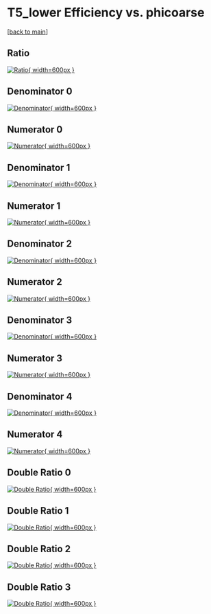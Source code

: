 # T5_lower Efficiency vs. phicoarse

[[back to main](./)]



## Ratio

[![Ratio](../mtv/var/T5_lower_vtr_211_1_eff_phicoarse.png){ width=600px }](../mtv/var/T5_lower_vtr_211_1_eff_phicoarse.pdf)

## Denominator 0

[![Denominator](../mtv/den/T5_lower_vtr_211_1_eff_phicoarse_den0.png){ width=600px }](../mtv/den/T5_lower_vtr_211_1_eff_phicoarse_den0.pdf)

## Numerator 0

[![Numerator](../mtv/num/T5_lower_vtr_211_1_eff_phicoarse_num0.png){ width=600px }](../mtv/num/T5_lower_vtr_211_1_eff_phicoarse_num0.pdf)

## Denominator 1

[![Denominator](../mtv/den/T5_lower_vtr_211_1_eff_phicoarse_den1.png){ width=600px }](../mtv/den/T5_lower_vtr_211_1_eff_phicoarse_den1.pdf)

## Numerator 1

[![Numerator](../mtv/num/T5_lower_vtr_211_1_eff_phicoarse_num1.png){ width=600px }](../mtv/num/T5_lower_vtr_211_1_eff_phicoarse_num1.pdf)

## Denominator 2

[![Denominator](../mtv/den/T5_lower_vtr_211_1_eff_phicoarse_den2.png){ width=600px }](../mtv/den/T5_lower_vtr_211_1_eff_phicoarse_den2.pdf)

## Numerator 2

[![Numerator](../mtv/num/T5_lower_vtr_211_1_eff_phicoarse_num2.png){ width=600px }](../mtv/num/T5_lower_vtr_211_1_eff_phicoarse_num2.pdf)

## Denominator 3

[![Denominator](../mtv/den/T5_lower_vtr_211_1_eff_phicoarse_den3.png){ width=600px }](../mtv/den/T5_lower_vtr_211_1_eff_phicoarse_den3.pdf)

## Numerator 3

[![Numerator](../mtv/num/T5_lower_vtr_211_1_eff_phicoarse_num3.png){ width=600px }](../mtv/num/T5_lower_vtr_211_1_eff_phicoarse_num3.pdf)

## Denominator 4

[![Denominator](../mtv/den/T5_lower_vtr_211_1_eff_phicoarse_den4.png){ width=600px }](../mtv/den/T5_lower_vtr_211_1_eff_phicoarse_den4.pdf)

## Numerator 4

[![Numerator](../mtv/num/T5_lower_vtr_211_1_eff_phicoarse_num4.png){ width=600px }](../mtv/num/T5_lower_vtr_211_1_eff_phicoarse_num4.pdf)

## Double Ratio 0

[![Double Ratio](../mtv/ratio/T5_lower_vtr_211_1_eff_phicoarse_ratio0.png){ width=600px }](../mtv/ratio/T5_lower_vtr_211_1_eff_phicoarse_ratio0.pdf)

## Double Ratio 1

[![Double Ratio](../mtv/ratio/T5_lower_vtr_211_1_eff_phicoarse_ratio1.png){ width=600px }](../mtv/ratio/T5_lower_vtr_211_1_eff_phicoarse_ratio1.pdf)

## Double Ratio 2

[![Double Ratio](../mtv/ratio/T5_lower_vtr_211_1_eff_phicoarse_ratio2.png){ width=600px }](../mtv/ratio/T5_lower_vtr_211_1_eff_phicoarse_ratio2.pdf)

## Double Ratio 3

[![Double Ratio](../mtv/ratio/T5_lower_vtr_211_1_eff_phicoarse_ratio3.png){ width=600px }](../mtv/ratio/T5_lower_vtr_211_1_eff_phicoarse_ratio3.pdf)

